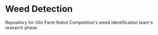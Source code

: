 # Weed Detection

Repository for Olin Farm Robot Competition's weed identification team's research phase.
